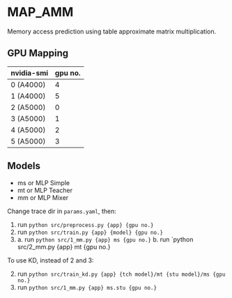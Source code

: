 # MAP_AMM
Memory access prediction using table approximate matrix multiplication.

## GPU Mapping
|nvidia-smi|gpu no.|
|----------|-------|
|0 (A4000) |4      |
|1 (A4000) |5      |
|2 (A5000) |0      |
|3 (A5000) |1      |
|4 (A5000) |2      |
|5 (A5000) |3      |


## Models
- ms or MLP Simple
- mt or MLP Teacher
- mm or MLP Mixer

Change trace dir in `params.yaml`, then:
1. run `python src/preprocess.py {app} {gpu no.}`
2. run `python src/train.py {app} {model} {gpu no.}`
3.  a. run `python src/1_mm.py {app} ms {gpu no.}`
    b. run `python src/2_mm.py {app} mt {gpu no.}

To use KD, instead of 2 and 3:

2. run `python src/train_kd.py {app} {tch model}/mt {stu model}/ms {gpu no.}`
3. run `python src/1_mm.py {app} ms.stu {gpu no.}`
 
